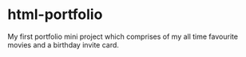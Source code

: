 # html-portfolio
My first portfolio mini project which comprises of my all time favourite movies and a birthday invite card.
